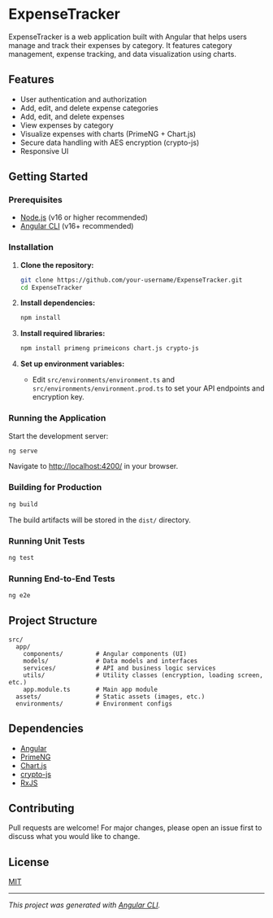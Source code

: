 # ExpenseTracker

ExpenseTracker is a web application built with Angular that helps users manage and track their expenses by category. It features category management, expense tracking, and data visualization using charts.

## Features

- User authentication and authorization
- Add, edit, and delete expense categories
- Add, edit, and delete expenses
- View expenses by category
- Visualize expenses with charts (PrimeNG + Chart.js)
- Secure data handling with AES encryption (crypto-js)
- Responsive UI

## Getting Started

### Prerequisites

- [Node.js](https://nodejs.org/) (v16 or higher recommended)
- [Angular CLI](https://angular.io/cli) (v16+ recommended)

### Installation

1. **Clone the repository:**
   ```bash
   git clone https://github.com/your-username/ExpenseTracker.git
   cd ExpenseTracker
   ```

2. **Install dependencies:**
   ```bash
   npm install
   ```

3. **Install required libraries:**
   ```bash
   npm install primeng primeicons chart.js crypto-js
   ```

4. **Set up environment variables:**
   - Edit `src/environments/environment.ts` and `src/environments/environment.prod.ts` to set your API endpoints and encryption key.

### Running the Application

Start the development server:
```bash
ng serve
```
Navigate to [http://localhost:4200/](http://localhost:4200/) in your browser.

### Building for Production

```bash
ng build
```
The build artifacts will be stored in the `dist/` directory.

### Running Unit Tests

```bash
ng test
```

### Running End-to-End Tests

```bash
ng e2e
```

## Project Structure

```
src/
  app/
    components/         # Angular components (UI)
    models/             # Data models and interfaces
    services/           # API and business logic services
    utils/              # Utility classes (encryption, loading screen, etc.)
    app.module.ts       # Main app module
  assets/               # Static assets (images, etc.)
  environments/         # Environment configs
```

## Dependencies

- [Angular](https://angular.io/)
- [PrimeNG](https://www.primefaces.org/primeng/)
- [Chart.js](https://www.chartjs.org/)
- [crypto-js](https://www.npmjs.com/package/crypto-js)
- [RxJS](https://rxjs.dev/)

## Contributing

Pull requests are welcome! For major changes, please open an issue first to discuss what you would like to change.

## License

[MIT](LICENSE)

---

*This project was generated with [Angular CLI](https://github.com/angular/angular-cli).*
